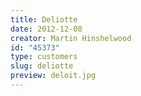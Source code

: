 ```yaml
---
title: Deliotte
date: 2012-12-08
creator: Martin Hinshelwood
id: "45373"
type: customers
slug: deliotte
preview: deloit.jpg
---
```

